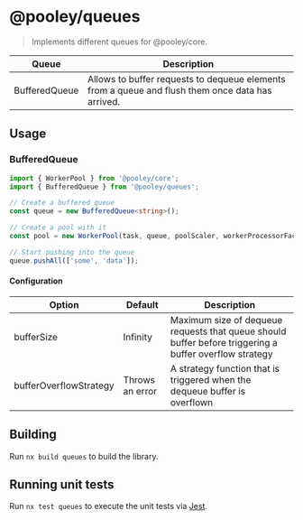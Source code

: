 # @pooley/queues

> Implements different queues for @pooley/core.

| Queue         | Description                                                                                      |
| ------------- | ------------------------------------------------------------------------------------------------ |
| BufferedQueue | Allows to buffer requests to dequeue elements from a queue and flush them once data has arrived. |

## Usage

### BufferedQueue

```ts
import { WorkerPool } from '@pooley/core';
import { BufferedQueue } from '@pooley/queues';

// Create a buffered queue
const queue = new BufferedQueue<string>();

// Create a pool with it
const pool = new WorkerPool(task, queue, poolScaler, workerProcessorFactory);

// Start pushing into the queue
queue.pushAll(['some', 'data']);
```

#### Configuration

| Option                 | Default         | Description                                                                                            |
| ---------------------- | --------------- | ------------------------------------------------------------------------------------------------------ |
| bufferSize             | Infinity        | Maximum size of dequeue requests that queue should buffer before triggering a buffer overflow strategy |
| bufferOverflowStrategy | Throws an error | A strategy function that is triggered when the dequeue buffer is overflown                             |

## Building

Run `nx build queues` to build the library.

## Running unit tests

Run `nx test queues` to execute the unit tests via [Jest](https://jestjs.io).
